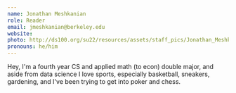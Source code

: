 ```yaml
---
name: Jonathan Meshkanian
role: Reader
email: jmeshkanian@berkeley.edu
website: 
photo: http://ds100.org/su22/resources/assets/staff_pics/Jonathan_Meshkanian.jpg
pronouns: he/him
---
```

Hey, I'm a fourth year CS and applied math (to econ) double major, and aside from data science I love sports, especially basketball, sneakers, gardening, and I've been trying to get into poker and chess. 